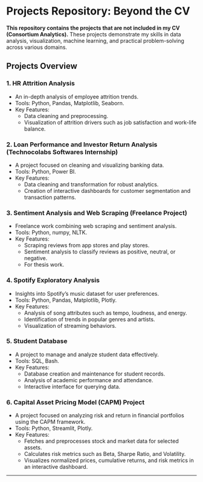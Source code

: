 # Projects Repository: Beyond the CV

**This repository contains the projects that are not included in my CV (Consortium Analytics).** These projects demonstrate my skills in data analysis, visualization, machine learning, and practical problem-solving across various domains.

## Projects Overview

### 1. **HR Attrition Analysis**
   - An in-depth analysis of employee attrition trends.
   - Tools: Python, Pandas, Matplotlib, Seaborn.
   - Key Features:
     - Data cleaning and preprocessing.
     - Visualization of attrition drivers such as job satisfaction and work-life balance.

### 2. **Loan Performance and Investor Return Analysis (Technocolabs Softwares Internship)**
   - A project focused on cleaning and visualizing banking data.
   - Tools: Python, Power BI.
   - Key Features:
     - Data cleaning and transformation for robust analytics.
     - Creation of interactive dashboards for customer segmentation and transaction patterns.

### 3. **Sentiment Analysis and Web Scraping (Freelance Project)**
   - Freelance work combining web scraping and sentiment analysis.
   - Tools: Python, numpy, NLTK.
   - Key Features:
     - Scraping reviews from app stores and play stores.
     - Sentiment analysis to classify reviews as positive, neutral, or negative.
     - For thesis work.

### 4. **Spotify Exploratory Analysis**
   - Insights into Spotify’s music dataset for user preferences.
   - Tools: Python, Pandas, Matplotlib, Plotly.
   - Key Features:
     - Analysis of song attributes such as tempo, loudness, and energy.
     - Identification of trends in popular genres and artists.
     - Visualization of streaming behaviors.

### 5. **Student Database**
   - A project to manage and analyze student data effectively.
   - Tools: SQL, Bash.
   - Key Features:
     - Database creation and maintenance for student records.
     - Analysis of academic performance and attendance.
     - Interactive interface for querying data.

### 6. **Capital Asset Pricing Model (CAPM) Project**
   - A project focused on analyzing risk and return in financial portfolios using the CAPM framework.
   - Tools: Python, Streamlit, Plotly.
   - Key Features:
     - Fetches and preprocesses stock and market data for selected assets.
     - Calculates risk metrics such as Beta, Sharpe Ratio, and Volatility.
     - Visualizes normalized prices, cumulative returns, and risk metrics in an interactive dashboard.



---
